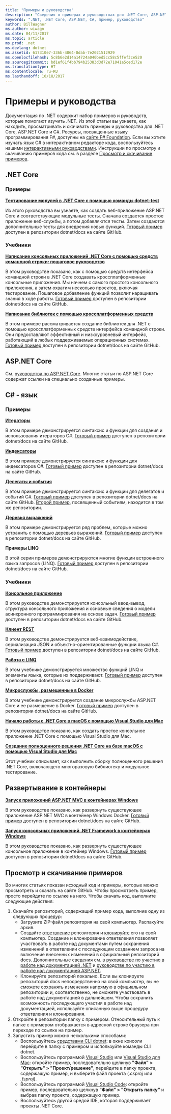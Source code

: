 ```yaml
---
title: "Примеры и руководства"
description: "Сведения о примерах и руководствах для .NET Core, ASP.NET Core и языке C#, которые помогут вам изучить платформу .NET."
keywords: ".NET, .NET Core, ASP.NET, C#, пример, руководство"
author: BillWagner
ms.author: wiwagn
ms.date: 04/11/2017
ms.topic: article
ms.prod: .net
ms.devlang: dotnet
ms.assetid: 617310e7-336b-4864-8dab-7e2021512929
ms.openlocfilehash: 5c8b6e2d14a14724a040bed5cc58c5ffef3ce520
ms.sourcegitcommit: bd1ef61f4bb794b25383d3d72e71041a5ced172e
ms.translationtype: HT
ms.contentlocale: ru-RU
ms.lasthandoff: 10/18/2017
---
```

# <a name="samples-and-tutorials"></a>Примеры и руководства

Документация по .NET содержит набор примеров и руководств, которые помогают изучить .NET. Из этой статьи вы узнаете, как находить, просматривать и скачивать примеры и руководства для .NET Core, ASP.NET Core и C#. Ресурсы, посвященные языку программирования F#, доступны на [сайте F# Foundation](http://fsharp.org/learn.html). Если вы хотите изучать язык C# в интерактивном редакторе кода, воспользуйтесь нашими [интерактивными руководствами](http://go.microsoft.com/fwlink/p/?LinkId=817234). Инструкции по просмотру и скачиванию примеров кода см. в разделе [Просмотр и скачивание примеров](#viewing-and-downloading-samples).

## <a name="net-core"></a>.NET Core

### <a name="samples"></a>Примеры

**[Тестирование модулей в .NET Core с помощью команды dotnet-test](../core/testing/unit-testing-with-dotnet-test.md)**

Из этого руководства вы узнаете, как создать веб-приложение ASP.NET Core и соответствующие модульные тесты. Сначала создается простое приложение веб-службы, а потом добавляются тесты. Затем создаются дополнительные тесты для внедрения новых функций. [Готовый пример](https://github.com/dotnet/docs/tree/master/samples/core/getting-started/unit-testing-using-dotnet-test) доступен в репозитории dotnet/docs на сайте GitHub.

### <a name="tutorials"></a>Учебники

**[Написание консольных приложений .NET Core с помощью средств командной строки: пошаговое руководство](../core/tutorials/using-with-xplat-cli.md)**

В этом руководстве показано, как с помощью средств интерфейса командной строки в .NET Core создавать кроссплатформенные консольные приложения. Мы начнем с самого простого консольного приложения, а затем охватим несколько проектов, включая тестирование. Пошаговое добавление функций позволит наращивать знания в ходе работы. [Готовый пример](https://github.com/dotnet/docs/tree/master/samples/core/console-apps) доступен в репозитории dotnet/docs на сайте GitHub.

**[Написание библиотек с помощью кроссплатформенных средств](../core/tutorials/libraries.md)**

В этом примере рассматривается создание библиотек для .NET с помощью кроссплатформенных средств интерфейса командной строки. Они предоставляют эффективный и низкоуровневый интерфейс, работающий в любых поддерживаемых операционных системах. [Готовый пример](https://github.com/dotnet/docs/tree/master/samples/framework/libraries/frameworks-library) доступен в репозитории dotnet/docs на сайте GitHub.

## <a name="aspnet-core"></a>ASP.NET Core

См. [руководства по ASP.NET Core](/aspnet/core/tutorials/). Многие статьи по ASP.NET Core содержат ссылки на специально созданные примеры.

## <a name="c-language"></a>C# - язык

### <a name="samples"></a>Примеры

**[Итераторы](../csharp/iterators.md)**

В этом примере демонстрируется синтаксис и функции для создания и использования итераторов C#. [Готовый пример](https://github.com/dotnet/docs/tree/master/samples/csharp/iterators) доступен в репозитории dotnet/docs на сайте GitHub.

**[Индексаторы](../csharp/indexers.md)**

В этом примере демонстрируется синтаксис и функции для индексаторов C#. [Готовый пример](https://github.com/dotnet/docs/tree/master/samples/csharp/indexers) доступен в репозитории dotnet/docs на сайте GitHub.

**[Делегаты и события](../csharp/delegates-events.md)**

В этом примере демонстрируется синтаксис и функции для делегатов и событий C#. [Готовый пример](https://github.com/dotnet/docs/tree/master/samples/csharp/delegates-and-events) доступен в репозитории dotnet/docs на сайте GitHub. [Второй пример](https://github.com/dotnet/docs/tree/master/samples/csharp/events), посвященный событиям, находится в том же репозитории.

**[Деревья выражений](../csharp/expression-trees.md)**

В этом примере демонстрируется ряд проблем, которые можно устранить с помощью деревьев выражений. [Готовый пример](https://github.com/dotnet/docs/tree/master/samples/csharp/expression-trees) доступен в репозитории dotnet/docs на сайте GitHub.

**Примеры LINQ**

В этой серии примеров демонстрируются многие функции встроенного языка запросов (LINQ). [Готовый пример](https://github.com/dotnet/docs/tree/master/samples/core/linq/csharp) доступен в репозитории dotnet/docs на сайте GitHub.

### <a name="tutorials"></a>Учебники

**[Консольное приложение](../csharp/tutorials/console-teleprompter.md)**

В этом руководстве демонстрируется консольный ввод-вывод, структура консольного приложения и основные сведения о модели асинхронного программирования на основе задач. [Готовый пример](https://github.com/dotnet/docs/tree/master/samples/csharp/getting-started/console-teleprompter) доступен в репозитории dotnet/docs на сайте GitHub.

**[Клиент REST](../csharp/tutorials/console-webapiclient.md)**

В этом руководстве демонстрируется веб-взаимодействие, сериализация JSON и объектно-ориентированные функции языка C#. [Готовый пример](https://github.com/dotnet/docs/tree/master/samples/csharp/getting-started/console-webapiclient) доступен в репозитории dotnet/docs на сайте GitHub.

**[Работа с LINQ](../csharp/tutorials/working-with-linq.md)**

В этом учебнике демонстрируется множество функций LINQ и элементы языка, которые их поддерживают. [Готовый пример](https://github.com/dotnet/docs/tree/master/samples/csharp/getting-started/console-linq) доступен в репозитории dotnet/docs на сайте GitHub.

**[Микрослужбы, размещенные в Docker](../csharp/tutorials/microservices.md)**

В этом учебнике демонстрируется создание микрослужбы ASP.NET Core и ее размещение в Docker. [Готовый пример](https://github.com/dotnet/docs/tree/master/samples/csharp/getting-started/WeatherMicroservice) доступен в репозитории dotnet/docs на сайте GitHub.

**[Начало работы с .NET Core в macOS с помощью Visual Studio для Mac](../core/tutorials/using-on-mac-vs.md)**

В этом руководстве показано, как создать простое консольное приложение .NET Core с помощью Visual Studio для Mac.

**[Создание полноценного решения .NET Core на базе macOS с помощью Visual Studio для Mac](../core/tutorials/using-on-mac-vs-full-solution.md)**

Этот учебник описывает, как выполнить сборку полноценного решения .NET Core, включающего многоразовую библиотеку и модульное тестирование.

## <a name="deploying-to-containers"></a>Развертывание в контейнеры

**[Запуск приложений ASP.NET MVC в контейнерах Windows](../framework/docker/aspnetmvc.md)**

В этом руководстве показано, как развернуть существующее приложение ASP.NET MVC в контейнер Windows Docker. [Готовый пример](https://github.com/dotnet/docs/tree/master/samples/framework/docker/MVCRandomAnswerGenerator) доступен в репозитории dotnet/docs на сайте GitHub.

**[Запуск консольных приложений .NET Framework в контейнерах Windows](../framework/docker/console.md)**

В этом руководстве показано, как развернуть существующее консольное приложение в контейнер Windows. [Готовый пример](https://github.com/dotnet/docs/tree/master/samples/framework/docker/ConsoleRandomAnswerGenerator) доступен в репозитории dotnet/docs на сайте GitHub.

## <a name="viewing-and-downloading-samples"></a>Просмотр и скачивание примеров

Во многих статьях показан исходный код и примеры, которые можно просмотреть и скачать на сайте GitHub. Чтобы просмотреть пример, просто перейдите по ссылке на него. Чтобы скачать код, выполните следующие действия:

1. Скачайте репозиторий, содержащий пример кода, выполнив одну из следующих процедур:
   * Загрузите ZIP-файл репозитория на свой компьютер. Распакуйте архив.
   * Создайте [ответвление](https://help.github.com/articles/fork-a-repo/) репозитория и [клонируйте](https://help.github.com/articles/cloning-a-repository/) его на свой компьютер. Создание и клонирование ответвления позволяет участвовать в работе над документами путем сохранения изменений в ответвлении с последующим созданием запроса на включение внесенных изменений в официальный репозиторий docs. Дополнительные сведения см. в [руководстве по участию в работе над документацией .NET](https://github.com/dotnet/docs/blob/master/CONTRIBUTING.md) и [руководстве по участию в работе над документацией ASP.NET](https://github.com/aspnet/Docs/blob/master/CONTRIBUTING.md).
   * Клонируйте репозиторий локально. Если вы клонируете репозиторий docs непосредственно на свой компьютер, вы не сможете сохранять изменения напрямую в официальном репозитории и, соответственно, не сможете участвовать в работе над документацией в дальнейшем. Чтобы сохранить возможность последующего участия в работе над документацией, используйте описанную выше процедуру ответвления и клонирования.
1. Откройте в репозитории папку с примером. Относительный путь к папке с примером отображается в адресной строке браузера при переходе по ссылке на пример.
1. Запустить пример можно несколькими способами:
   * Воспользуйтесь [средствами CLI dotnet](../core/tools/index.md): в окне консоли перейдите в папку с примером и используйте команды CLI dotnet.
   * Воспользуйтесь программой [Visual Studio](https://www.visualstudio.com/) или [Visual Studio для Mac](https://www.visualstudio.com/vs/visual-studio-mac/): откройте пример, последовательно щелкнув **"Файл" > "Открыть" > "Проект/решение"**, перейдите в папку проекта, содержащую пример, и выберите файл проекта (*.csproj* или *.fsproj*).
   * Воспользуйтесь программой [Visual Studio Code](https://code.visualstudio.com/): откройте пример, последовательно щелкнув **"Файл" > "Открыть папку"** и выбрав папку проекта, содержащую пример.
   * Воспользуйтесь другой средой IDE, которая поддерживает проекты .NET Core.
